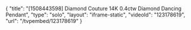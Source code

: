 {
    "title": "[1508443598] Diamond Couture 14K 0.4ctw Diamond Dancing Pendant",
    "type": "solo",
    "layout": "iframe-static",
    "videoId": "123178619",
    "url": "\/tvpembed\/123178619"
}